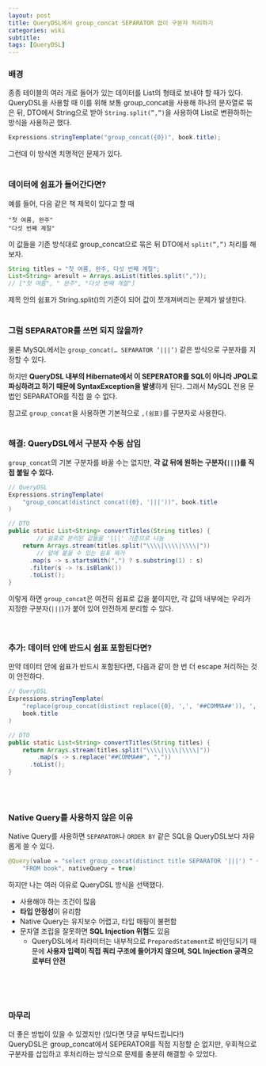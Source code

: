 ```yaml
---
layout: post
title: QueryDSL에서 group_concat SEPARATOR 없이 구분자 처리하기
categories: wiki
subtitle: 
tags: [QueryDSL]
---
```


### 배경

종종 테이블의 여러 개로 들어가 있는 데이터를 List<String>의 형태로 보내야 할 때가 있다. QueryDSL을 사용할 때 이를 위해 보통 group_concat을 사용해 하나의 문자열로 묶은 뒤, DTO에서 String으로 받아 `String.split(”,”)`을 사용하여 List로 변환하하는 방식을 사용하곤 했다.
```java
Expressions.stringTemplate("group_concat({0})", book.title);
```
그런데 이 방식엔 치명적인 문제가 있다.
<br/>
<br/>


### 데이터에 쉼표가 들어간다면?
예를 들어, 다음 같은 책 제목이 있다고 할 때
```
"첫 여름, 완주"
"다섯 번째 계절"
```
이 값들을 기존 방식대로 group_concat으로 묶은 뒤 DTO에서 `split(”,”)` 처리를 해보자.

```java
String titles = "첫 여름, 완주, 다섯 번째 계절";
List<String> aresult = Arrays.asList(titles.split(","));
// ["첫 여름", " 완주", "다섯 번째 계절"]
```

제목 안의 쉼표가 String.split()의 기준이 되어 값이 쪼개져버리는 문제가 발생한다.
<br/>
<br/>


### 그럼 SEPARATOR를 쓰면 되지 않을까?
물론 MySQL에서는 `group_concat(… SEPARATOR ‘|||’)` 같은 방식으로 구분자를 지정할 수 있다.

하지만 **QueryDSL 내부의 Hibernate에서 이 SEPERATOR를 SQL이 아니라 JPQL로 파싱하려고 하기 때문에 SyntaxException을 발생**하게 된다. 그래서 MySQL 전용 문법인 SEPARATOR를 직접 쓸 수 없다.

참고로 `group_concat`을 사용하면 기본적으로 `,(쉼표)`를 구분자로 사용한다.
<br/>
<br/>


### 해결: QueryDSL에서 구분자 수동 삽입

`group_concat`의 기본 구분자를 바꿀 수는 없지만, **각 값 뒤에 원하는 구분자(`|||`)를 직접 붙일 수 있다.**

```java
// QueryDSL
Expressions.stringTemplate(
    "group_concat(distinct concat({0}, '|||'))", book.title
)

// DTO
public static List<String> convertTitles(String titles) {
		// 쉼표로 분리된 값들을 '|||' 기준으로 나눔
    return Arrays.stream(titles.split("\\\\|\\\\|\\\\|")) 
	    // 앞에 붙을 수 있는 쉼표 제거
	  .map(s -> s.startsWith(",") ? s.substring(1) : s)
      .filter(s -> !s.isBlank())
      .toList();
}
```

이렇게 하면 `group_concat`은 여전히 쉼표로 값을 붙이지만, 각 값의 내부에는 우리가 지정한 구분자(`|||`)가 붙어 있어 안전하게 분리할 수 있다.
<br/>
<br/> 
<br/>


### 추가: 데이터 안에 반드시 쉼표 포함된다면?

만약 데이터 안에 쉼표가 반드시 포함된다면, 다음과 같이 한 번 더 escape 처리하는 것이 안전하다.

```java
// QueryDSL
Expressions.stringTemplate(
    "replace(group_concat(distinct replace({0}, ',', '##COMMA##')), ',', '|||')",
    book.title
)

// DTO
public static List<String> convertTitles(String titles) {
    return Arrays.stream(titles.split("\\\\|\\\\|\\\\|"))
	    .map(s -> s.replace("##COMMA##", ","))
      .toList();
}
```
<br/>
<br/>


### Native Query를 사용하지 않은 이유

Native Query를 사용하면 `SEPARATOR`나 `ORDER BY` 같은 SQL을 QueryDSL보다 자유롭게 쓸 수 있다.

```java
@Query(value = "select group_concat(distinct title SEPARATOR '|||') " +
	"FROM book", nativeQuery = true)
```

하지만 나는 여러 이유로 QueryDSL 방식을 선택했다.
-   사용해야 하는 조건이 많음
-   **타입 안정성**이 유리함
-   Native Query는 유지보수 어렵고, 타입 매핑이 불편함
-   문자열 조립을 잘못하면 **SQL Injection 위험**도 있음
    -   QueryDSL에서 파라미터는 내부적으로 `PreparedStatement`로 바인딩되기 때문에 **사용자 입력이 직접 쿼리 구조에 들어가지 않으며, SQL Injection 공격으로부터 안전**
<br/>
<br/>
<br/>


### 마무리
더 좋은 방법이 있을 수 있겠지만 (있다면 댓글 부탁드립니다!)  
QueryDSL은 group_concat에서 SEPERATOR를 직접 지정할 순 없지만, 우회적으로 구분자를 삽입하고 후처리하는 방식으로 문제를 충분히 해결할 수 있었다.